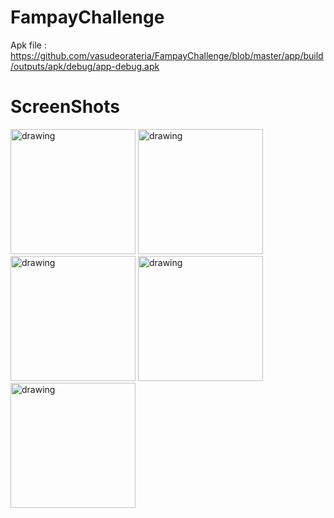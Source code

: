 # FampayChallenge

Apk file : https://github.com/vasudeorateria/FampayChallenge/blob/master/app/build/outputs/apk/debug/app-debug.apk


# ScreenShots

<img src="https://user-images.githubusercontent.com/24599479/108060229-97cd4580-707c-11eb-86c8-8c56481719dc.jpeg" alt="drawing" width="200"/>

<img src="https://user-images.githubusercontent.com/24599479/108060228-97cd4580-707c-11eb-972b-fbde902e7f8b.jpeg" alt="drawing" width="200"/>

<img src="https://user-images.githubusercontent.com/24599479/108060225-9734af00-707c-11eb-8f61-44d0fdc4ffb0.jpeg" alt="drawing" width="200"/>

<img src="https://user-images.githubusercontent.com/24599479/108060231-9865dc00-707c-11eb-86de-87bf9a97ca14.jpeg" alt="drawing" width="200"/>

<img src="https://user-images.githubusercontent.com/24599479/108060217-96038200-707c-11eb-92f1-88054cab85d4.jpeg" alt="drawing" width="200"/>

